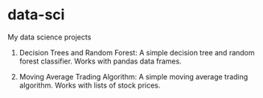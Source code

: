 # data-sci
My data science projects

1. Decision Trees and Random Forest:
A simple decision tree and random forest classifier. Works with pandas data frames. 

2. Moving Average Trading Algorithm:
A simple moving average trading algorithm. Works with lists of stock prices. 

